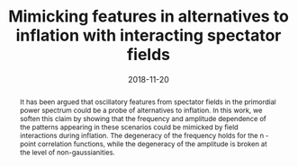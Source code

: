---
title: "Mimicking features in alternatives to inflation with interacting spectator fields"
authors:
- admin
- Javier Rubio
- Julius Wons
date: "2018-11-20"
doi: "10.1016/j.physletb.2019.01.039"

# Schedule page publish date (NOT publication's date).
publishDate: ""

# Publication type.
# Legend: 0 = Uncategorized; 1 = Conference paper; 2 = Journal article;
# 3 = Preprint / Working Paper; 4 = Report; 5 = Book; 6 = Book section;
# 7 = Thesis; 8 = Patent
publication_types: ["2"]

# Publication name and optional abbreviated publication name.
publication: "*Physics Letters B*"
publication_short: "PLB"

abstract: It has been argued that oscillatory features from spectator fields in the primordial power spectrum could be a probe of alternatives to inflation. In this work, we soften this claim by showing that the frequency and amplitude dependence of the patterns appearing in these scenarios could be mimicked by field interactions during inflation. The degeneracy of the frequency holds for the n -point correlation functions, while the degeneracy of the amplitude is broken at the level of non-gaussianities.

# Summary. An optional shortened abstract.
summary: 

tags:
- Inflation
- Early Universe
- Scalar fields
- CMB
featured: false

links:
 - name: arXiv
   url: http://arxiv.org/pdf/1811.08224.pdf
url_pdf: 
url_code: ''
url_dataset: ''
url_poster: ''
url_project: ''
url_slides: ''
url_source: ''
url_video: ''

# Featured image
# To use, add an image named `featured.jpg/png` to your page's folder. 
image:
  caption: 'Image credit: [**Unsplash**]'
  focal_point: ""
  preview_only: false

# Associated Projects (optional).
#   Associate this publication with one or more of your projects.
#   Simply enter your project's folder or file name without extension.
#   E.g. `internal-project` references `content/project/internal-project/index.md`.
#   Otherwise, set `projects: []`.
projects:
- newphysicsCMB

# Slides (optional).
#   Associate this publication with Markdown slides.
#   Simply enter your slide deck's filename without extension.
#   E.g. `slides: "example"` references `content/slides/example/index.md`.
#   Otherwise, set `slides: ""`.
slides: ""
---